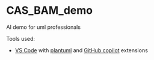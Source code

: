 # CAS_BAM_demo
AI demo for uml professionals

Tools used: 
-  [VS Code](https://code.visualstudio.com) with [plantuml](https://marketplace.visualstudio.com/items?itemName=jebbs.plantuml) and [GitHub copilot](https://code.visualstudio.com/docs/copilot/setup) extensions

